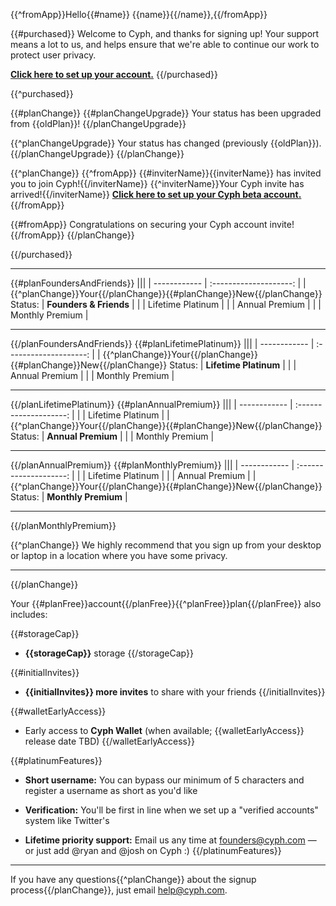 {{^fromApp}}Hello{{#name}} {{name}}{{/name}},{{/fromApp}}

{{#purchased}}
Welcome to Cyph, and thanks for signing up! Your support means a lot to us, and helps ensure that we're able to continue our work to protect user privacy.

[**Click here to set up your account.**]({{accountsURL}}register/{{inviteCode}})
{{/purchased}}


{{^purchased}}

{{#planChange}}
{{#planChangeUpgrade}}
Your status has been upgraded from {{oldPlan}}!
{{/planChangeUpgrade}}

{{^planChangeUpgrade}}
Your status has changed (previously {{oldPlan}}).
{{/planChangeUpgrade}}
{{/planChange}}


{{^planChange}}
{{^fromApp}}
{{#inviterName}}{{inviterName}} has invited you to join Cyph!{{/inviterName}}
{{^inviterName}}Your Cyph invite has arrived!{{/inviterName}}
[**Click here to set up your Cyph beta account.**]({{accountsURL}}register/{{inviteCode}})
{{/fromApp}}

{{#fromApp}}
Congratulations on securing your Cyph account invite!
{{/fromApp}}
{{/planChange}}

{{/purchased}}


---

{{#planFoundersAndFriends}}
|||
| ------------ | :--------------------: |
| {{^planChange}}Your{{/planChange}}{{#planChange}}New{{/planChange}} Status: | **Founders & Friends** |
|              | Lifetime Platinum      |
|              | Annual Premium         |
|              | Monthly Premium        |

---
{{/planFoundersAndFriends}}
{{#planLifetimePlatinum}}
|||
| ------------ | :--------------------: |
| {{^planChange}}Your{{/planChange}}{{#planChange}}New{{/planChange}} Status: | **Lifetime Platinum**  |
|              | Annual Premium         |
|              | Monthly Premium        |

---
{{/planLifetimePlatinum}}
{{#planAnnualPremium}}
|||
| ------------ | :--------------------: |
|              | Lifetime Platinum      |
| {{^planChange}}Your{{/planChange}}{{#planChange}}New{{/planChange}} Status: | **Annual Premium**     |
|              | Monthly Premium        |

---
{{/planAnnualPremium}}
{{#planMonthlyPremium}}
|||
| ------------ | :--------------------: |
|              | Lifetime Platinum      |
|              | Annual Premium         |
| {{^planChange}}Your{{/planChange}}{{#planChange}}New{{/planChange}} Status: | **Monthly Premium**    |

---
{{/planMonthlyPremium}}

{{^planChange}}
We highly recommend that you sign up from your desktop or laptop in a location where you have some privacy.

---
{{/planChange}}

Your {{#planFree}}account{{/planFree}}{{^planFree}}plan{{/planFree}} also includes:

{{#storageCap}}
* **{{storageCap}}** storage
{{/storageCap}}

{{#initialInvites}}
* **{{initialInvites}} more invites** to share with your friends
{{/initialInvites}}

{{#walletEarlyAccess}}
* Early access to **Cyph Wallet** (when available; {{walletEarlyAccess}} release date TBD)
{{/walletEarlyAccess}}

{{#platinumFeatures}}
* **Short username:** You can bypass our minimum of 5 characters and register a username as short as you'd like

* **Verification:** You'll be first in line when we set up a "verified accounts" system like Twitter's

* **Lifetime priority support:** Email us any time at founders@cyph.com — or just add @ryan and @josh on Cyph :)
{{/platinumFeatures}}

---

If you have any questions{{^planChange}} about the signup process{{/planChange}}, just email help@cyph.com.
